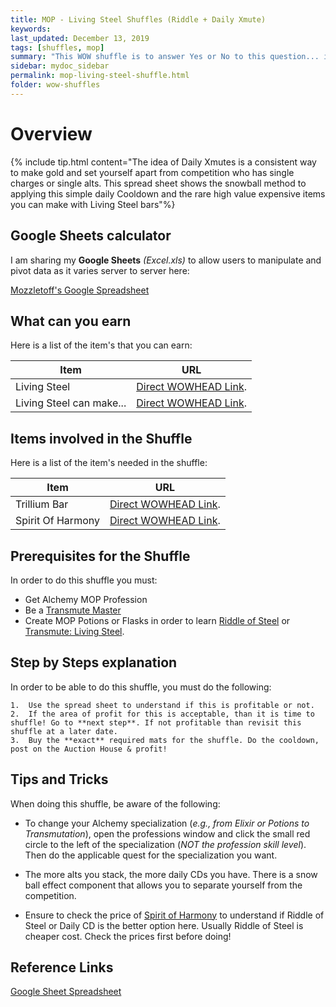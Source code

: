 ```yaml
---
title: MOP - Living Steel Shuffles (Riddle + Daily Xmute)
keywords:
last_updated: December 13, 2019
tags: [shuffles, mop]
summary: "This WOW shuffle is to answer Yes or No to this question... is it worth buying the mats off the Auction House to make Transmute: Living Steel Bars or Riddle Of Steel CD? If so, at what cost and what profit?"
sidebar: mydoc_sidebar
permalink: mop-living-steel-shuffle.html
folder: wow-shuffles
---
```


# Overview
{% include tip.html content="The idea of Daily Xmutes is a consistent way to make gold and set yourself apart from competition who has single charges or single alts. This spread sheet shows the snowball method to applying this simple daily Cooldown and the rare high value expensive items you can make with Living Steel bars"%}

## Google Sheets calculator
I am sharing my **Google Sheets** _(Excel.xls)_ to allow users to manipulate and pivot data as it varies server to server here:

[Mozzletoff's Google Spreadsheet](https://docs.google.com/spreadsheets/d/1B5kob9knNn89wM7z9xbWvcxG3zqfbYPeficE7hA3gVo/edit?usp=sharing)

## What can you earn

Here is a list of the item's that you can earn:

|Item|URL|
|-------|--------|
|Living Steel|[Direct WOWHEAD Link](https://www.wowhead.com/item=72104/living-steel).|
|Living Steel can make...|[Direct WOWHEAD Link](https://www.wowhead.com/item=72104/living-steel#reagent-for).|

## Items involved in the Shuffle

Here is a list of the item's needed in the shuffle:

|Item|URL|
|-------|--------|
|Trillium Bar|[Direct WOWHEAD Link](https://www.wowhead.com/item=72095/trillium-bar).|
|Spirit Of Harmony |[Direct WOWHEAD Link](https://www.wowhead.com/item=76061/spirit-of-harmony).|

## Prerequisites for the Shuffle
In order to do this shuffle you must:

* Get Alchemy MOP Profession
* Be a [Transmute Master](https://www.wowhead.com/quest=29482/transmutation-master)
* Create MOP Potions or Flasks in order to learn [Riddle of Steel](https://www.wowhead.com/spell=130326/riddle-of-steel#comments) or [Transmute: Living Steel](https://www.wowhead.com/spell=114780/transmute-living-steel).

## Step by Steps explanation
In order to be able to do this shuffle, you must do the following:

```
1.  Use the spread sheet to understand if this is profitable or not.
2.  If the area of profit for this is acceptable, than it is time to shuffle! Go to **next step**. If not profitable than revisit this shuffle at a later date.
3.  Buy the **exact** required mats for the shuffle. Do the cooldown, post on the Auction House & profit!
```

## Tips and Tricks
When doing this shuffle, be aware of the following:

* To change your Alchemy specialization (_e.g., from Elixir or Potions to Transmutation_), open the professions window and click the small red circle to the left of the specialization (_NOT the profession skill level_). Then do the applicable quest for the specialization you want.

* The more alts you stack, the more daily CDs you have. There is a snow ball effect component that allows you to separate yourself from the competition.

* Ensure to check the price of [Spirit of Harmony](https://www.wowhead.com/item=76061/spirit-of-harmony) to understand if Riddle of Steel or Daily CD is the better option here. Usually Riddle of Steel is cheaper cost. Check the prices first before doing!

## Reference Links
[Google Sheet Spreadsheet](https://docs.google.com/spreadsheets/d/1B5kob9knNn89wM7z9xbWvcxG3zqfbYPeficE7hA3gVo/edit?usp=sharing)


